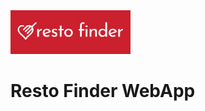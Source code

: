 <a href="https://affectionate-varahamihira-c70f14.netlify.app/">
    <img src="imgs/RestoFinderLogo.png" alt="" height="70">
</a>

# Resto Finder WebApp

